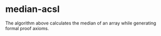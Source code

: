# median-acsl
The algorithm above calculates the median of an array while generating formal proof axioms.
